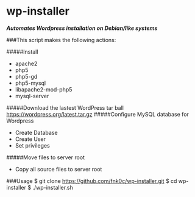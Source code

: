 # wp-installer
***Automates Wordpress installation on Debian/like systems***

###This script makes the following actions:

#####Install
* apache2
* php5
* php5-gd
* php5-mysql
* libapache2-mod-php5 
* mysql-server

#####Download the lastest WordPress tar ball
https://wordpress.org/latest.tar.gz
#####Configure MySQL database for Wordpress
* Create Database
* Create User
* Set privileges

#####Move files to server root
* Copy all source files to server root

###Usage
    $ git clone https://github.com/fnk0c/wp-installer.git
    $ cd wp-installer
    $ ./wp-installer.sh
